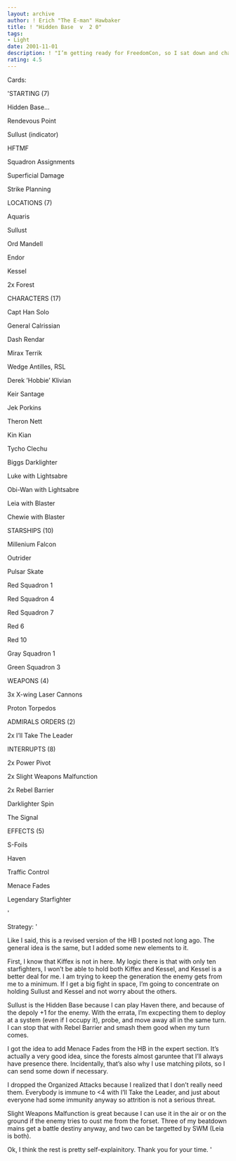 ```yaml
---
layout: archive
author: ! Erich "The E-man" Hawbaker
title: ! "Hidden Base  v  2 0"
tags:
- Light
date: 2001-11-01
description: ! "I’m getting ready for FreedomCon, so I sat down and changed a few things in the HB I posted last week. I hope it’s better."
rating: 4.5
---
```

Cards: 

'STARTING (7)

Hidden Base...

Rendevous Point

Sullust (indicator)

HFTMF

Squadron Assignments

Superficial Damage

Strike Planning


LOCATIONS (7)

Aquaris

Sullust

Ord Mandell

Endor 

Kessel

2x Forest


CHARACTERS (17)

Capt Han Solo

General Calrissian

Dash Rendar

Mirax Terrik

Wedge Antilles, RSL

Derek ’Hobbie’ Klivian

Keir Santage

Jek Porkins

Theron Nett

Kin Kian

Tycho Clechu

Biggs Darklighter

Luke with Lightsabre

Obi-Wan with Lightsabre

Leia with Blaster

Chewie with Blaster


STARSHIPS (10)

Millenium Falcon

Outrider

Pulsar Skate

Red Squadron 1

Red Squadron 4

Red Squadron 7

Red 6

Red 10

Gray Squadron 1

Green Squadron 3


WEAPONS (4)

3x X-wing Laser Cannons

Proton Torpedos


ADMIRALS ORDERS (2)

2x I’ll Take The Leader


INTERRUPTS (8)

2x Power Pivot

2x Slight Weapons Malfunction

2x Rebel Barrier

Darklighter Spin

The Signal


EFFECTS (5)

S-Foils

Haven

Traffic Control

Menace Fades

Legendary Starfighter




'

Strategy: '

Like I said, this is a revised version of the HB I posted not long ago. The general idea is the same, but I added some new elements to it. 

First, I know that Kiffex is not in here. My logic there is that with only ten starfighters, I won’t be able to hold both Kiffex and Kessel, and Kessel is a better deal for me. I am trying to keep the generation the enemy gets from me to a minimum. If I get a big fight in space, I’m going to concentrate on holding Sullust and Kessel and not worry about the others. 

Sullust is the Hidden Base because I can play Haven there, and because of the depoly +1 for the enemy. With the errata, I’m excpecting them to deploy at a system (even if I occupy it), probe, and move away all in the same turn. I can stop that with Rebel Barrier and smash them good when my turn comes.   

I got the idea to add Menace Fades from the HB in the expert section. It’s actually a very good idea, since the forests almost garuntee that I’ll always have presence there. Incidentally, that’s also why I use matching pilots, so I can send some down if necessary. 

I dropped the Organized Attacks because I realized that I don’t really need them. Everybody is immune to <4 with I’ll Take the Leader, and just about everyone had some immunity anyway so attrition is not a serious threat. 

Slight Weapons Malfunction is great because I can use it in the air or on the ground if the enemy tries to oust me from the forset. Three of my beatdown mains get a battle destiny anyway, and two can be targetted by SWM (Leia is both).   

Ok, I think the rest is pretty self-explainitory. Thank you for your time.       '